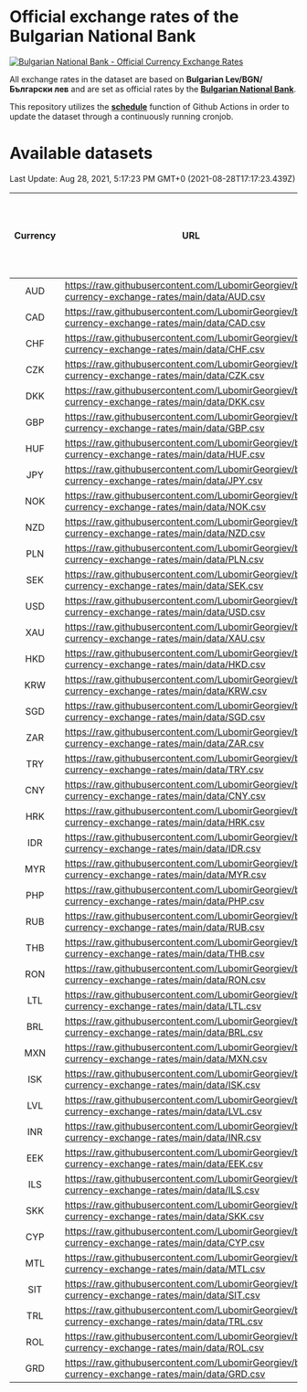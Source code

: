# Official exchange rates of the Bulgarian National Bank

[![Bulgarian National Bank - Official Currency Exchange Rates](https://github.com/LubomirGeorgiev/bnb-currency-exchange-rates/actions/workflows/update-rates.yml/badge.svg?branch=main)](https://github.com/LubomirGeorgiev/bnb-currency-exchange-rates/actions/workflows/update-rates.yml)

All exchange rates in the dataset are based on **Bulgarian Lev/BGN/Български лев** and are set as official rates by the [**Bulgarian National Bank**](https://www.bnb.bg/Statistics/StExternalSector/StExchangeRates/StERForeignCurrencies/index.htm?toLang=_EN).

This repository utilizes the [**schedule**](https://docs.github.com/en/actions/reference/events-that-trigger-workflows) function of Github Actions in order to update the dataset through a continuously running cronjob.

# Available datasets

<!-- START LINKS (DO NOT EVER FU*ING DELETE THIS COMMENT FOR THE LOVE OF YOUR LIFE!!! IF YOU ARE CURIOS HOW IT WORKS, YOU CAN HAVE A LOOK AT ./src/updateReadme.ts) -->

Last Update: Aug 28, 2021, 5:17:23 PM GMT+0 (2021-08-28T17:17:23.439Z)

| Currency | URL                                                                                             | Number of records | Number of missing days that were filled in |
| :------: | ----------------------------------------------------------------------------------------------- | :---------------: | :----------------------------------------: |
|   AUD    | https://raw.githubusercontent.com/LubomirGeorgiev/bnb-currency-exchange-rates/main/data/AUD.csv |       7875        |                    2429                    |
|   CAD    | https://raw.githubusercontent.com/LubomirGeorgiev/bnb-currency-exchange-rates/main/data/CAD.csv |       7875        |                    2429                    |
|   CHF    | https://raw.githubusercontent.com/LubomirGeorgiev/bnb-currency-exchange-rates/main/data/CHF.csv |       7875        |                    2429                    |
|   CZK    | https://raw.githubusercontent.com/LubomirGeorgiev/bnb-currency-exchange-rates/main/data/CZK.csv |       7875        |                    2429                    |
|   DKK    | https://raw.githubusercontent.com/LubomirGeorgiev/bnb-currency-exchange-rates/main/data/DKK.csv |       7875        |                    2429                    |
|   GBP    | https://raw.githubusercontent.com/LubomirGeorgiev/bnb-currency-exchange-rates/main/data/GBP.csv |       7875        |                    2429                    |
|   HUF    | https://raw.githubusercontent.com/LubomirGeorgiev/bnb-currency-exchange-rates/main/data/HUF.csv |       7875        |                    2429                    |
|   JPY    | https://raw.githubusercontent.com/LubomirGeorgiev/bnb-currency-exchange-rates/main/data/JPY.csv |       7875        |                    2429                    |
|   NOK    | https://raw.githubusercontent.com/LubomirGeorgiev/bnb-currency-exchange-rates/main/data/NOK.csv |       7875        |                    2429                    |
|   NZD    | https://raw.githubusercontent.com/LubomirGeorgiev/bnb-currency-exchange-rates/main/data/NZD.csv |       7875        |                    2429                    |
|   PLN    | https://raw.githubusercontent.com/LubomirGeorgiev/bnb-currency-exchange-rates/main/data/PLN.csv |       7875        |                    2429                    |
|   SEK    | https://raw.githubusercontent.com/LubomirGeorgiev/bnb-currency-exchange-rates/main/data/SEK.csv |       7875        |                    2429                    |
|   USD    | https://raw.githubusercontent.com/LubomirGeorgiev/bnb-currency-exchange-rates/main/data/USD.csv |       7875        |                    2429                    |
|   XAU    | https://raw.githubusercontent.com/LubomirGeorgiev/bnb-currency-exchange-rates/main/data/XAU.csv |       7875        |                    2431                    |
|   HKD    | https://raw.githubusercontent.com/LubomirGeorgiev/bnb-currency-exchange-rates/main/data/HKD.csv |       7573        |                    2338                    |
|   KRW    | https://raw.githubusercontent.com/LubomirGeorgiev/bnb-currency-exchange-rates/main/data/KRW.csv |       7573        |                    2338                    |
|   SGD    | https://raw.githubusercontent.com/LubomirGeorgiev/bnb-currency-exchange-rates/main/data/SGD.csv |       7573        |                    2338                    |
|   ZAR    | https://raw.githubusercontent.com/LubomirGeorgiev/bnb-currency-exchange-rates/main/data/ZAR.csv |       7573        |                    2338                    |
|   TRY    | https://raw.githubusercontent.com/LubomirGeorgiev/bnb-currency-exchange-rates/main/data/TRY.csv |       6056        |                    1869                    |
|   CNY    | https://raw.githubusercontent.com/LubomirGeorgiev/bnb-currency-exchange-rates/main/data/CNY.csv |       5936        |                    1833                    |
|   HRK    | https://raw.githubusercontent.com/LubomirGeorgiev/bnb-currency-exchange-rates/main/data/HRK.csv |       5936        |                    1833                    |
|   IDR    | https://raw.githubusercontent.com/LubomirGeorgiev/bnb-currency-exchange-rates/main/data/IDR.csv |       5936        |                    1833                    |
|   MYR    | https://raw.githubusercontent.com/LubomirGeorgiev/bnb-currency-exchange-rates/main/data/MYR.csv |       5936        |                    1833                    |
|   PHP    | https://raw.githubusercontent.com/LubomirGeorgiev/bnb-currency-exchange-rates/main/data/PHP.csv |       5936        |                    1833                    |
|   RUB    | https://raw.githubusercontent.com/LubomirGeorgiev/bnb-currency-exchange-rates/main/data/RUB.csv |       5936        |                    1833                    |
|   THB    | https://raw.githubusercontent.com/LubomirGeorgiev/bnb-currency-exchange-rates/main/data/THB.csv |       5936        |                    1833                    |
|   RON    | https://raw.githubusercontent.com/LubomirGeorgiev/bnb-currency-exchange-rates/main/data/RON.csv |       5877        |                    1815                    |
|   LTL    | https://raw.githubusercontent.com/LubomirGeorgiev/bnb-currency-exchange-rates/main/data/LTL.csv |       5150        |                    1579                    |
|   BRL    | https://raw.githubusercontent.com/LubomirGeorgiev/bnb-currency-exchange-rates/main/data/BRL.csv |       4966        |                    1536                    |
|   MXN    | https://raw.githubusercontent.com/LubomirGeorgiev/bnb-currency-exchange-rates/main/data/MXN.csv |       4966        |                    1536                    |
|   ISK    | https://raw.githubusercontent.com/LubomirGeorgiev/bnb-currency-exchange-rates/main/data/ISK.csv |       4873        |                    1505                    |
|   LVL    | https://raw.githubusercontent.com/LubomirGeorgiev/bnb-currency-exchange-rates/main/data/LVL.csv |       4785        |                    1465                    |
|   INR    | https://raw.githubusercontent.com/LubomirGeorgiev/bnb-currency-exchange-rates/main/data/INR.csv |       4599        |                    1422                    |
|   EEK    | https://raw.githubusercontent.com/LubomirGeorgiev/bnb-currency-exchange-rates/main/data/EEK.csv |       3995        |                    1221                    |
|   ILS    | https://raw.githubusercontent.com/LubomirGeorgiev/bnb-currency-exchange-rates/main/data/ILS.csv |       3877        |                    1205                    |
|   SKK    | https://raw.githubusercontent.com/LubomirGeorgiev/bnb-currency-exchange-rates/main/data/SKK.csv |       2969        |                    911                     |
|   CYP    | https://raw.githubusercontent.com/LubomirGeorgiev/bnb-currency-exchange-rates/main/data/CYP.csv |       2905        |                    889                     |
|   MTL    | https://raw.githubusercontent.com/LubomirGeorgiev/bnb-currency-exchange-rates/main/data/MTL.csv |       2603        |                    798                     |
|   SIT    | https://raw.githubusercontent.com/LubomirGeorgiev/bnb-currency-exchange-rates/main/data/SIT.csv |       2543        |                    779                     |
|   TRL    | https://raw.githubusercontent.com/LubomirGeorgiev/bnb-currency-exchange-rates/main/data/TRL.csv |       1817        |                    558                     |
|   ROL    | https://raw.githubusercontent.com/LubomirGeorgiev/bnb-currency-exchange-rates/main/data/ROL.csv |       1696        |                    523                     |
|   GRD    | https://raw.githubusercontent.com/LubomirGeorgiev/bnb-currency-exchange-rates/main/data/GRD.csv |        361        |                    109                     |

<!-- END LINKS (DO NOT EVER FU*ING DELETE THIS COMMENT FOR THE LOVE OF YOUR LIFE!!! IF YOU ARE CURIOS HOW IT WORKS, YOU CAN HAVE A LOOK AT ./src/updateReadme.ts) -->
